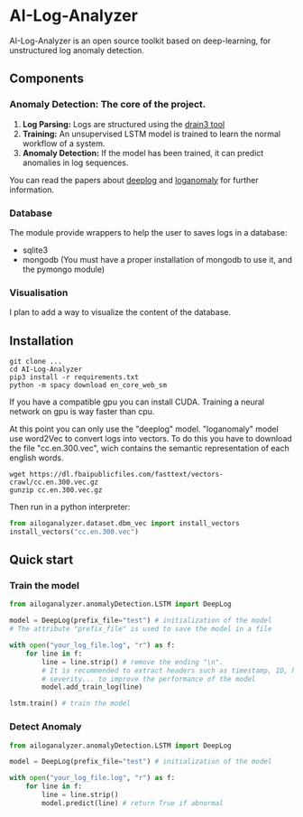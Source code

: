 # AI-Log-Analyzer

AI-Log-Analyzer is an open source toolkit based on deep-learning, for unstructured log anomaly detection.

## Components

### Anomaly Detection: The core of the project.
1. **Log Parsing:** Logs are structured using the [drain3 tool](https://github.com/IBM/Drain3)
2. **Training:** An unsupervised LSTM model is trained to learn the normal workflow of a system.
3. **Anomaly Detection:** If the model has been trained, it can predict anomalies in log sequences.

You can read the papers about [deeplog](https://www.cs.utah.edu/~lifeifei/papers/deeplog.pdf) and [loganomaly](https://www.ijcai.org/proceedings/2019/0658.pdf) for further information.

### Database
The module provide wrappers to help the user to saves logs in a database:
- sqlite3
- mongodb (You must have a proper installation of mongodb to use it, and the pymongo module)

### Visualisation
I plan to add a way to visualize the content of the database.

## Installation
```
git clone ...
cd AI-Log-Analyzer
pip3 install -r requirements.txt
python -m spacy download en_core_web_sm
```

If you have a compatible gpu you can install CUDA. Training a neural network on gpu is way faster than cpu.

At this point you can only use the "deeplog" model. "loganomaly" model use word2Vec to convert logs into vectors. To do this you have to download the file "cc.en.300.vec", wich contains the semantic representation of each english words.

```
wget https://dl.fbaipublicfiles.com/fasttext/vectors-crawl/cc.en.300.vec.gz
gunzip cc.en.300.vec.gz
```

Then run in a python interpreter:
```python
from ailoganalyzer.dataset.dbm_vec import install_vectors
install_vectors("cc.en.300.vec")
```

## Quick start

### Train the model

```python
from ailoganalyzer.anomalyDetection.LSTM import DeepLog

model = DeepLog(prefix_file="test") # initialization of the model
# The attribute "prefix_file" is used to save the model in a file

with open("your_log_file.log", "r") as f:
    for line in f:
        line = line.strip() # remove the ending "\n".
        # It is recommended to extract headers such as timestamp, ID, hostname,
        # severity... to improve the performance of the model
        model.add_train_log(line)

lstm.train() # train the model
```

### Detect Anomaly
```python
from ailoganalyzer.anomalyDetection.LSTM import DeepLog

model = DeepLog(prefix_file="test") # initialization of the model

with open("your_log_file.log", "r") as f:
    for line in f:
        line = line.strip()
        model.predict(line) # return True if abnormal
```
